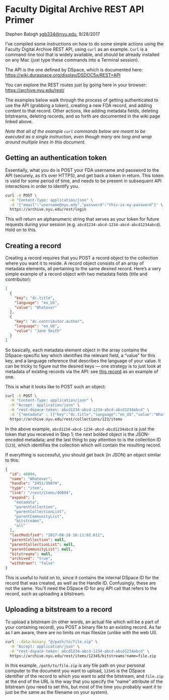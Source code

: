 # Faculty Digital Archive REST API Primer
Stephen Balogh <sgb334@nyu.edu>, 9/28/2017

I’ve compiled some instructions on how to do some simple actions using the Faculty Digital Archive REST API, using `curl` as an example. `Curl` is a command-line tool that is widely available, and should be already installed on any Mac (just type these commands into a Terminal session).

The API is the one defined by DSpace, which is documented here: https://wiki.duraspace.org/display/DSDOC5x/REST+API

You can explore the REST routes just by going here in your browser: https://archive.nyu.edu/rest/

The examples below walk through the process of getting authenticated to use the API (grabbing a token), creating a new FDA record, and adding content to that record. Other actions, like adding metadata fields, deleting bitstreams, deleting records, and so forth are documented in the wiki page linked above.

*Note that all of the example `curl` commands below are meant to be executed as a single instruction, even though many are long and wrap around multiple lines in this document.*

## Getting an authentication token

Essentially, what you do is POST your FDA username and password to the API (securely, as it’s over HTTPS), and get back a token in return. This token is valid for some period of time, and needs to be present in subsequent API interactions in order to identify you.

```bash
curl -X POST \
  -H "Content-Type: application/json" \
  -d '{"email":"username@nyu.edu","password":"this-is-my-password"}' \
  https://archive.nyu.edu/rest/login
```

This will return an alphanumeric string that serves as your token for future requests during your session (e.g. `abcd1234-abcd-1234-abcd-abcd1234abcd`). Hold on to this.

## Creating a record

Creating a record requires that you POST a record object to the collection where you want it to reside. A record object consists of an array of metadata elements, all pertaining to the same desired record. Here’s a very simple example of a record object with two metadata fields (title and contributor):

```json
[
  {
    "key": "dc.title",
    "language": "en_US",
    "value": "Whatever"
  },
  {
    "key": "dc.contributor.author",
    "language": "en_US",
    "value": "Jane Smith"
  }
]
```

So basically, each metadata element object in the array contains the DSpace-specific key which identifies the relevant field, a “value” for this key, and a language reference that describes the language of your value. It can be tricky to figure out the desired keys –– one strategy is to just look at metadata of existing records via the API: see [this record](https://archive.nyu.edu/rest/items/39592/metadata) as an example of one.

This is what it looks like to POST such an object:

```bash
curl -X POST \
  -H "Content-Type: application/json" \
  -H "Accept: application/json" \
  -H "rest-dspace-token: abcd1234-abcd-1234-abcd-abcd1234abcd" \
  -d '{"metadata" : [{"key":"dc.title","language":"en_US","value":"Whatever"},{"key":"dc.contributor.author","language":"en_US","value":"Jane Smith"}]}' \
  https://archive.nyu.edu/rest/collections/123/items
```

In the above example, `abcd1234-abcd-1234-abcd-abcd1234abcd` is just the token that you received in Step 1; the next bolded object is the JSON-encoded metadata; and the last thing to pay attention to is the collection ID (`123`), which identifies the collection which will contain the resulting record.

If everything is successful, you should get back (in JSON) an object similar to this:

```json
{
  "id": 40894,
  "name": "Whatever",
  "handle": "2451/39874",
  "type": "item",
  "link": "/rest/items/40894",
  "expand": [
    "metadata",
    "parentCollection",
    "parentCollectionList",
    "parentCommunityList",
    "bitstreams",
    "all"
  ],
  "lastModified": "2017-08-28 16:11:02.611",
  "parentCollection": null,
  "parentCollectionList": null,
  "parentCommunityList": null,
  "bitstreams": null,
  "archived": "true",
  "withdrawn": "false"
}
```

This is useful to hold on to, since it contains the internal DSpace ID for the record that was created, as well as the Handle ID. Confusingly, these are not the same. You’ll need the DSpace ID for any API call that refers to the record, such as uploading a bitstream.

## Uploading a bitstream to a record

To upload a bitstream (in other words, an actual file which will be a part of your containing record), you POST a binary file to an existing record. As far as I am aware, there are no limits on max filesize (unlike with the web UI).

```bash
curl --data-binary "@/path/to/file.zip" \
  -H "Accept: application/json" \
  -H "rest-dspace-token: abcd1234-abcd-1234-abcd-abcd1234abcd" \
  https://archive.nyu.edu/rest/items/12345/bitstreams?name=file.zip
```

In this example, `/path/to/file.zip` is any file path on your personal computer to the document you want to upload, `12345` is the DSpace identifier of the record to which you want to add the bitstream, and `file.zip` at the end of the URL is the way that you specify the "name" attribute of the bitstream (you need to set this, but most of the time you probably want it to just be the same as the filename on your system).
